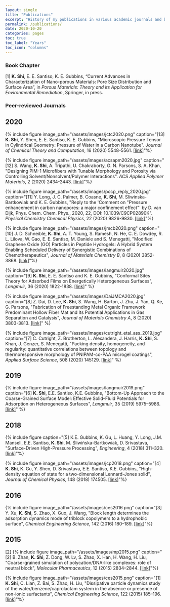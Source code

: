 ```yaml
---
layout: single
title: "Publications"
excerpt: "History of my publications in various academic journals and books."
permalink: /publications/
date: 2020-10-20
categories: pages
toc: true
toc_label: "Years"
toc_icon: "columns"
---
```

### Book Chapter
[1] **K. Shi**, E. E. Santiso, K. E. Gubbins, “Current Advances in Characterization of Nano-porous Materials: Pore Size Distribution and Surface Area”, in *Porous Materials: Theory and its Application for Environmental Remediation*, Springer, in press.  

### Peer-reviewed Journals
## 2020
{% include figure image_path="/assets/images/jctc2020.png" caption="[13] **K. Shi**, Y. Shen, E. E. Santiso, K. E. Gubbins, \"Microscopic Pressure Tensor in Cylindrical Geometry: Pressure of Water in a Carbon Nanotube\". *Journal of Chemical Theory and Computation*, 16 (2020) 5548-5561. [[link]](https://pubs.acs.org/doi/abs/10.1021/acs.jctc.0c00607)"%}

{% include figure image_path="/assets/images/acsapm2020.jpg" caption="[12] S. Wang, **K. Shi**, A. Tripathi, U. Chakraborty, G. N. Parsons, S. A. Khan, \"Designing PIM-1 Microfibers with Tunable Morphology and Porosity via Controlling Solvent/Nonsolvent/Polymer Interactions\". *ACS Applied Polymer Materials*, 2 (2020) 2434-2443. [[link]](https://pubs.acs.org/doi/abs/10.1021/acsapm.0c00386)"%}

{% include figure image_path="/assets/images/pccp_reply_2020.jpg" caption="[11] Y. Long, J. C. Palmer, B. Coasne, **K. Shi**, M. Sliwinska-Bartkowiak and K. E. Gubbins, \"Reply to the \'Comment on \"Pressure enhancement in carbon nanopores: a major confinement effect\"\' by D. van Dijk, Phys. Chem. Chem. Phys., 2020, 22, DOI: 10.1039/C9CP02890K\". *Physical Chemistry Chemical Physics*, 22 (2020) 9826-9830. [[link]](https://pubs-rsc-org.prox.lib.ncsu.edu/en/content/articlelanding/cp/2020/c9cp04289j#!divAbstract)"%}

{% include figure image_path="/assets/images/jmcb2020.png" caption="[10] J. D. Schneible, **K. Shi**, A. T. Young, S. Ramesh, N. He, C. E. Dowdey, R. L. Lilova, W. Gao, E. E. Santiso, M. Daniele and S. Menegatti, \"Modified Graphene Oxide (GO) Particles in Peptide Hydrogels: A Hybrid System Enabling Scheduled Delivery of Synergistic Combinations of Chemotherapeutics\", *Journal of Materials Chemistry B*, 8 (2020) 3852-3868. [[link]](https://pubs.rsc.org/en/content/articlehtml/2020/tb/d0tb00064g)"%}

{% include figure image_path="/assets/images/langmuir2020.jpg" caption="[9] **K. Shi**, E. E. Santiso and K. E. Gubbins, \"Conformal Sites Theory for Adsorbed Films on Energetically Heterogeneous Surfaces\", *Langmuir*, 36 (2020) 1822-1838. [[link]](https://pubs.acs.org/doi/abs/10.1021/acs.langmuir.9b03633)" %}

{% include figure image_path="/assets/images/DaiJMCA2020.jpg" caption="[8] Z. Dai, D. Lee, **K. Shi**, S. Wang, H. Barton, J. Zhu, J. Yan, Q. Ke, G. Parsons, \"Fabrication of Freestanding Metal Organic Framework Predominant Hollow Fiber Mat and Its Potential Applications in Gas Separation and Catalysis\", *Journal of Materials Chemistry A*, 8 (2020) 3803-3813. [[link]](https://pubs.rsc.org/en/content/articlehtml/2020/ta/c9ta11701f)" %}

{% include figure image_path="/assets/images/cutright_etal_ass_2019.jpg" caption="[7] C. Cutright, Z. Brotherton, L. Alexandera, J. Harris, **K. Shi**, S. Khan, J. Genzer, S. Menegatti, \"Packing density, homogeneity, and regularity: quantitative correlations between topology and thermoresponsive morphology of PNIPAM-co-PAA microgel coatings\", *Applied Surface Science*, 508 (2020) 145129. [[link]](https://www.sciencedirect.com/science/article/abs/pii/S0169433219339467)" %}

## 2019
{% include figure image_path="/assets/images/langmuir2019.png" caption="[6] **K. Shi**, E.E. Santiso, K.E. Gubbins, \"Bottom-Up Approach to the Coarse-Grained Surface Model: Effective Solid–Fluid Potentials for Adsorption on Heterogeneous Surfaces\", *Langmuir*, 35 (2019) 5975–5986. [[link]](https://pubs.acs.org/doi/10.1021/acs.langmuir.9b00440)" %}

## 2018
{% include figure caption="[5] K.E. Gubbins, K. Gu, L. Huang, Y. Long, J.M. Mansell, E.E. Santiso, **K. Shi**, M. Śliwińska-Bartkowiak, D. Srivastava, \"Surface-Driven High-Pressure Processing\", *Engineering*, 4 (2018) 311–320. [[link]](https://www.sciencedirect.com/science/article/pii/S2095809917308354)"%}

{% include figure image_path="/assets/images/jcp2018.png" caption="[4] **K. Shi**, K. Gu, Y. Shen, D. Srivastava, E.E. Santiso, K.E. Gubbins, \"High-density equation of state for a two-dimensional Lennard-Jones solid\", *Journal of Chemical Physics*, 148 (2018) 174505. [[link]](https://aip.scitation.org/doi/abs/10.1063/1.5029488)"%}

## 2016
{% include figure image_path="/assets/images/ces2016.png" caption="[3] Y. Xu, **K. Shi**, S. Zhao, X. Guo, J. Wang, \"Block length determines the adsorption dynamics mode of triblock copolymers to a hydrophobic surface\", *Chemical Engineering Science*, 142 (2016) 180–189. [[link]](https://www.sciencedirect.com/science/article/pii/S0009250915007708)"%}

## 2015
[2] {% include figure image_path="/assets/images/mp2015.png" caption="[2] B. Zhan, **K. Shi**, Z. Dong, W. Lv, S. Zhao, X. Han, H. Wang, H. Liu, \"Coarse-grained simulation of polycation/DNA-like complexes: role of neutral block\", *Molecular Pharmaceutics*, 12 (2015) 2834–2844. [[link]](https://pubs.acs.org/doi/abs/10.1021/mp500861c)"%}

{% include figure image_path="/assets/images/ces2015.png" caption="[1] **K. Shi**, C. Lian, Z. Bai, S. Zhao, H. Liu, \"Dissipative particle dynamics study of the water/benzene/caprolactam system in the absence or presence of non-ionic surfactants\", *Chemical Engineering Science*, 122 (2015) 185–196. [[link]](https://www.sciencedirect.com/science/article/pii/S000925091400534X)"%}

